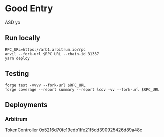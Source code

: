 # Good Entry

ASD yo

## Run locally

```
RPC_URL=https://arb1.arbitrum.io/rpc
anvil --fork-url $RPC_URL --chain-id 31337
yarn deploy
```

## Testing
```
forge test -vvvv --fork-url $RPC_URL
forge coverage --report summary --report lcov -vv --fork-url $RPC_URL
```


## Deployments

### Arbitrum

TokenController   0x5216d70fc19edb1ffe21f5dd390925426d89a48c
